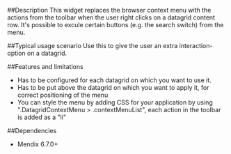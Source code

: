 ##Description
This widget replaces the browser context menu with the actions from the toolbar when the user right clicks on a datagrid content row.
It's possible to excule certain buttons (e.g. the search switch) from the menu.

##Typical usage scenario
Use this to give the user an extra interaction-option on a datagrid.

##Features and limitations
* Has to be configured for each datagrid on which you want to use it.
* Has to be put above the datagrid on which you want to apply it, for correct positioning of the menu
* You can style the menu by adding CSS for your application by using ".DatagridContextMenu > .contextMenuList", each action in the toolbar is added as a "li"

##Dependencies
* Mendix 6.7.0+
